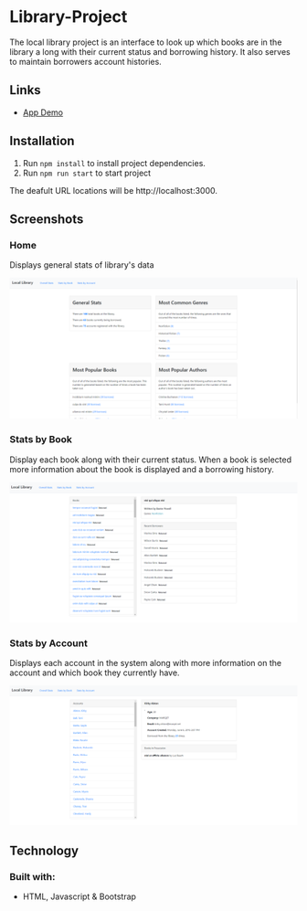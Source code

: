 # Library-Project

The local library project is an interface to look up which books are in the library a long with their current status and borrowing history. 
It also serves to maintain borrowers account histories.

## Links

* [App Demo]()

## Installation

1. Run `npm install` to install project dependencies.
1. Run `npm run start` to start project

The deafult URL locations will be http://localhost:3000.

## Screenshots

### Home

Displays general stats of library's data

![Home Page](screenshots/home.png)

### Stats by Book 

Display each book along with their current status. When a book is selected more information about the book is displayed and a borrowing history.

![stats by book](screenshots/statsBook.png)

### Stats by Account

Displays each account in the system along with more information on the account and which book they currently have. 

![stats by account](screenshots/statsAccount.png)

## Technology

### Built with:
* HTML, Javascript & Bootstrap
